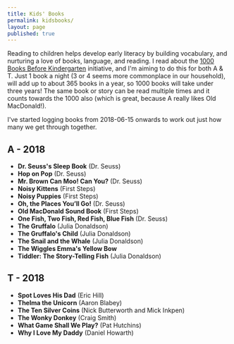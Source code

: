 ```yaml
---
title: Kids' Books
permalink: kidsbooks/
layout: page
published: true
---
```


Reading to children helps develop early literacy by building vocabulary, and nurturing a love of books, language, and reading. I read about the [1000 Books Before Kindergarten](https://1000booksbeforekindergarten.org/) initiative, and I'm aiming to do this for both A & T. Just 1 book a night (3 or 4 seems more commonplace in our household), will add up to about 365 books in a year, so 1000 books will take under three years! The same book or story can be read multiple times and it counts towards the 1000 also (which is great, because A really likes Old MacDonald!).

I've started logging books from 2018-06-15 onwards to work out just how many we get through together.

## A - 2018

- **Dr. Seuss's Sleep Book** (Dr. Seuss)
- **Hop on Pop** (Dr. Seuss)
- **Mr. Brown Can Moo! Can You?** (Dr. Seuss)
- **Noisy Kittens** (First Steps)
- **Noisy Puppies** (First Steps)
- **Oh, the Places You’ll Go!** (Dr. Seuss)
- **Old MacDonald Sound Book** (First Steps)
- **One Fish, Two Fish, Red Fish, Blue Fish** (Dr. Seuss)
- **The Gruffalo** (Julia Donaldson)
- **The Gruffalo's Child** (Julia Donaldson)
- **The Snail and the Whale** (Julia Donaldson)
- **The Wiggles Emma's Yellow Bow**
- **Tiddler: The Story-Telling Fish** (Julia Donaldson)

## T - 2018

- **Spot Loves His Dad** (Eric Hill)
- **Thelma the Unicorn** (Aaron Blabey)
- **The Ten Silver Coins** (Nick Butterworth and Mick Inkpen)
- **The Wonky Donkey** (Craig Smith)
- **What Game Shall We Play?** (Pat Hutchins)
- **Why I Love My Daddy** (Daniel Howarth)